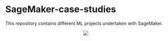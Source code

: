 # SageMaker-case-studies


This repository contains different ML projects undertaken with SageMaker.
  
<p align="center">
  <img src="https://github.com/ClemPalf/SageMaker-case-studies/blob/4c2569fdd984f714463f9ad82ebaa90b4e6511f8/SageMaker.jpeg"/>
</p>  
